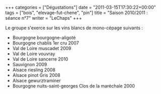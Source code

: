 +++
categories = ["Dégustations"]
date = "2011-03-15T17:30:22+00:00"
tags = ["bois", "elevage-fut-chene", "pin"] 
title = "Saison 2010/2011 : séance n°7"
writer = "LeChaps"
+++

Le groupe s'exerce sur les vins blancs de mono-cépage suivants :

* Bourgogne bourgogne-aligoté
* Bourgogne chablis 1er cru 2007
* Val de Loire muscadet 2009
* Val de Loire vouvray
* Val de Loire sancerre 2010
* Sauvignon 2009
* Alsace riesling 2008
* Alsace pinot Gris 2008
* Alsace gewurztraminer
* Bourgogne nuits-saint-georges Clos de la maréchale 2000
